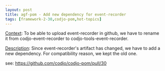 ```yaml
---
layout: post
title: agf-pom - Add new dependency for event-recorder
tags: [framework-2-30,codjo-pom,hot-topics]
---
```

<u>Context</u>:
To be able to upload event-recorder in github, we have to rename it from codjo-event-recorder to codjo-tools-event-recorder.

<u>Description</u>:
Since event-recorder's artifact has changed, we have to add a new dependency.
For compatibility reason, we kept the old one.

see: https://github.com/codjo/codjo-pom/pull/30

